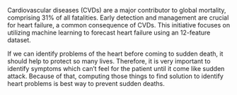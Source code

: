 Cardiovascular diseases (CVDs) are a major contributor to global mortality, comprising 
31% of all fatalities. Early detection and management are crucial for heart failure, a 
common consequence of CVDs. This initiative focuses on utilizing machine learning to 
forecast heart failure using an 12-feature dataset.

If we can identify problems of the heart before coming to sudden death, it should help to protect so many lives.
Therefore, it is very important to identify symptoms which can’t feel for the patient until it come like sudden attack.
Because of that, computing those things to find solution to identify heart problems is best way to prevent sudden deaths. 
